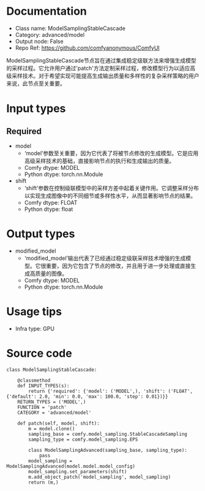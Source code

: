 # Documentation
- Class name: ModelSamplingStableCascade
- Category: advanced/model
- Output node: False
- Repo Ref: https://github.com/comfyanonymous/ComfyUI

ModelSamplingStableCascade节点旨在通过集成稳定级联方法来增强生成模型的采样过程。它允许用户通过'patch'方法定制采样过程，修改模型行为以适应高级采样技术。对于希望实现可能提高生成输出质量和多样性的复杂采样策略的用户来说，此节点至关重要。

# Input types
## Required
- model
    - ‘model’参数至关重要，因为它代表了将被节点修改的生成模型。它是应用高级采样技术的基础，直接影响节点的执行和生成输出的质量。
    - Comfy dtype: MODEL
    - Python dtype: torch.nn.Module
- shift
    - ‘shift’参数在控制级联模型中的采样方差中起着关键作用。它调整采样分布以实现生成图像中的不同细节或多样性水平，从而显著影响节点的结果。
    - Comfy dtype: FLOAT
    - Python dtype: float

# Output types
- modified_model
    - ‘modified_model’输出代表了已经通过稳定级联采样技术增强的生成模型。它很重要，因为它包含了节点的修改，并且用于进一步处理或直接生成高质量的图像。
    - Comfy dtype: MODEL
    - Python dtype: torch.nn.Module

# Usage tips
- Infra type: GPU

# Source code
```
class ModelSamplingStableCascade:

    @classmethod
    def INPUT_TYPES(s):
        return {'required': {'model': ('MODEL',), 'shift': ('FLOAT', {'default': 2.0, 'min': 0.0, 'max': 100.0, 'step': 0.01})}}
    RETURN_TYPES = ('MODEL',)
    FUNCTION = 'patch'
    CATEGORY = 'advanced/model'

    def patch(self, model, shift):
        m = model.clone()
        sampling_base = comfy.model_sampling.StableCascadeSampling
        sampling_type = comfy.model_sampling.EPS

        class ModelSamplingAdvanced(sampling_base, sampling_type):
            pass
        model_sampling = ModelSamplingAdvanced(model.model.model_config)
        model_sampling.set_parameters(shift)
        m.add_object_patch('model_sampling', model_sampling)
        return (m,)
```